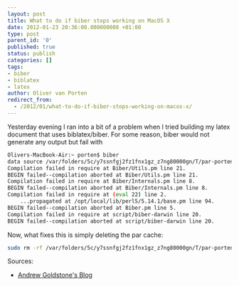 ```yaml
---
layout: post
title: What to do if biber stops working on MacOS X
date: 2012-01-23 20:36:00.000000000 +01:00
type: post
parent_id: '0'
published: true
status: publish
categories: []
tags:
- biber
- biblatex
- latex
author: Oliver van Porten
redirect_from:
  - /2012/01/what-to-do-if-biber-stops-working-on-macos-x/
---
```

Yesterday evening I ran into a bit of a problem when I tried building my latex document that uses biblatex/biber. For some reason, biber would not generate any output but fail with

``` bash
Olivers-MacBook-Air:~ porten$ biber
data source /var/folders/5c/y7ssnfgj2fz1fnx1gz_z7ng80000gn/T/par-porten/cache-5a7f3069e2a4d51fd3557003fc55ec74c554c947//inc/lib/Biber/LaTeX/recode_data.xml not found in .
Compilation failed in require at Biber/Utils.pm line 21.
BEGIN failed--compilation aborted at Biber/Utils.pm line 21.
Compilation failed in require at Biber/Internals.pm line 8.
BEGIN failed--compilation aborted at Biber/Internals.pm line 8.
Compilation failed in require at (eval 22) line 2.
    ...propagated at /opt/local/lib/perl5/5.14.1/base.pm line 94.
BEGIN failed--compilation aborted at Biber.pm line 5.
Compilation failed in require at script/biber-darwin line 20.
BEGIN failed--compilation aborted at script/biber-darwin line 20.
```
Now, what fixes this is simply deleting the par cache:

``` bash
sudo rm -rf /var/folders/5c/y7ssnfgj2fz1fnx1gz_z7ng80000gn/T/par-porten/
```

Sources:
   * [Andrew Goldstone's Blog](http://humtex.wordpress.com/2011/11/29/biber-first-aid-for-data-source-not-found/)